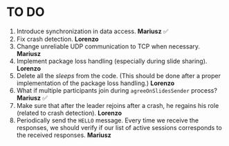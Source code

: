 # TO DO

1. Introduce synchronization in data access. **Mariusz** ✅
2. Fix crash detection. **Lorenzo**
3. Change unreliable UDP communication to TCP when necessary. **Mariusz**
4. Implement package loss handling (especially during slide sharing). **Lorenzo**
5. Delete all the *sleeps* from the code. (This should be done after a proper implementation of the package loss handling.) **Lorenzo**
6. What if multiple participants join during `agreeOnSlidesSender` process? **Mariusz** ✅
7. Make sure that after the leader rejoins after a crash, he regains his role (related to crash detection). **Lorenzo**
8. Periodically send the `HELLO` message. Every time we receive the responses, we should verify if our list of active sessions corresponds to the received responses. **Mariusz**

